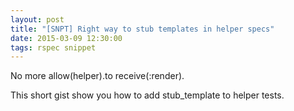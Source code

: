 ```yaml
---
layout: post
title: "[SNPT] Right way to stub templates in helper specs"
date: 2015-03-09 12:30:00
tags: rspec snippet
---
```


No more allow(helper).to receive(:render).

This short gist show you how to add stub_template to helper tests.

<script src="https://gist.github.com/caulfield/4e0feeb68213c20d43b2.js"></script>
